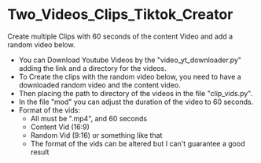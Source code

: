 # Two_Videos_Clips_Tiktok_Creator
Create multiple Clips with 60 seconds of the content Video and add a random video below.

- You can Download Youtube Videos by the "video_yt_downloader.py" adding the link and a directory for the videos.
- To Create the clips with the random video below, you need to have a downloaded random video and the content video.
- Then placing the path to directory of the videos in the file "clip_vids.py".
- In the file "mod" you can adjust the duration of the video to 60 seconds.
- Format of the vids: 
  - All must be ".mp4", and 60 seconds
  - Content Vid (16:9)
  - Random Vid (9:16) or something like that
  - The format of the vids can be altered but I can't guarantee a good result
